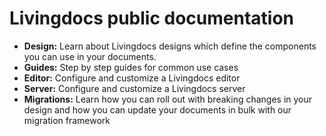 # Livingdocs public documentation

* **Design:** Learn about Livingdocs designs which define the components you can use in your documents. 
* **Guides:** Step by step guides for common use cases
* **Editor:** Configure and customize a Livingdocs editor
* **Server:** Configure and customize a Livingdocs server
* **Migrations:** Learn how you can roll out with breaking changes in your design and how you can update your documents in bulk with our migration framework
